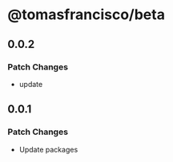 # @tomasfrancisco/beta

## 0.0.2

### Patch Changes

- update

## 0.0.1

### Patch Changes

- Update packages
